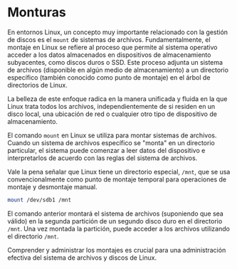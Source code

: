 # Monturas

En entornos Linux, un concepto muy importante relacionado con la gestión de discos es el `mount` de sistemas de archivos. Fundamentalmente, el montaje en Linux se refiere al proceso que permite al sistema operativo acceder a los datos almacenados en dispositivos de almacenamiento subyacentes, como discos duros o SSD. Este proceso adjunta un sistema de archivos (disponible en algún medio de almacenamiento) a un directorio específico (también conocido como punto de montaje) en el árbol de directorios de Linux.

La belleza de este enfoque radica en la manera unificada y fluida en la que Linux trata todos los archivos, independientemente de si residen en un disco local, una ubicación de red o cualquier otro tipo de dispositivo de almacenamiento.

El comando `mount` en Linux se utiliza para montar sistemas de archivos. Cuando un sistema de archivos específico se "monta" en un directorio particular, el sistema puede comenzar a leer datos del dispositivo e interpretarlos de acuerdo con las reglas del sistema de archivos.

Vale la pena señalar que Linux tiene un directorio especial, `/mnt`, que se usa convencionalmente como punto de montaje temporal para operaciones de montaje y desmontaje manual.

```sh
mount /dev/sdb1 /mnt
```

El comando anterior montará el sistema de archivos (suponiendo que sea válido) en la segunda partición de un segundo disco duro en el directorio `/mnt`. Una vez montada la partición, puede acceder a los archivos utilizando el directorio `/mnt`.

Comprender y administrar los montajes es crucial para una administración efectiva del sistema de archivos y discos de Linux.
